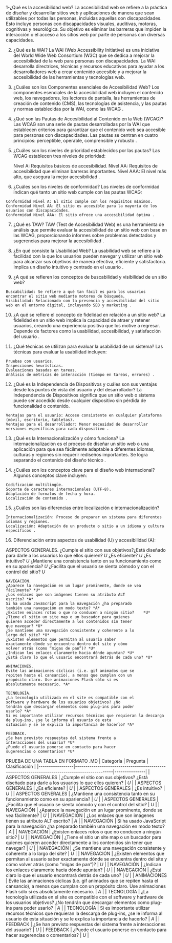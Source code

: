 1-¿Qué es la accesibilidad web?
   La accesibilidad web se refiere a la práctica de diseñar y desarrollar sitios web y aplicaciones de manera que sean utilizables por todas las personas, incluidas aquellas con discapacidades. Esto incluye personas con discapacidades visuales, auditivas, motoras, cognitivas y neurológica. Su objetivo es  eliminar las barreras que impiden la interacción o el acceso a los sitios web por parte de personas con diversas capacidades.

2. ¿Qué es la WAI?
    La WAI (Web Accessibility Initiative) es una iniciativa del World Wide Web Consortium (W3C) que se dedica a mejorar la accesibilidad de la web para personas con discapacidades. La WAI desarrolla directrices, técnicas y recursos educativos para ayudar a los desarrolladores web a crear contenido accesible y a mejorar la accesibilidad de las herramientas y tecnologías web.

3.  ¿Cuáles son los Componentes esenciales de Accesibilidad Web?
    Los componentes esenciales de la accesibilidad web incluyen el contenido web, los navegadores, los lectores de pantalla, las herramientas de creación de contenido (CMS), las tecnologías de asistencia, y las pautas y normas establecidas por la WAI, como las WCAG .

4.  ¿Qué son las Pautas de Accesibilidad al Contenido en la Web (WCAG)? 
    Las WCAG son una serie de pautas desarrolladas por la WAI que establecen criterios para garantizar que el contenido web sea accesible para personas con discapacidades. Las pautas se centran en cuatro principios: perceptible, operable, comprensible y robusto .

5.  ¿Cuáles son los niveles de prioridad establecidos por las pautas? Las WCAG establecen tres niveles de prioridad:

    Nivel A: Requisitos básicos de accesibilidad.
    Nivel AA: Requisitos de accesibilidad que eliminan barreras importantes.
    Nivel AAA: El nivel más alto, que asegura la mejor accesibilidad .
6.    ¿Cuáles son los niveles de conformidad? 
    Los niveles de conformidad indican qué tanto un sitio web cumple con las pautas WCAG:

    Conformidad Nivel A: El sitio cumple con los requisitos mínimos.
    Conformidad Nivel AA: El sitio es accesible para la mayoría de los usuarios con discapacidades.
    Conformidad Nivel AAA: El sitio ofrece una accesibilidad óptima .
7.  ¿Qué es TAW? 
    TAW (Test de Accesibilidad Web) es una herramienta de análisis que permite evaluar la accesibilidad de un sitio web con base en las WCAG, proporcionando informes  sobre problemas detectados y sugerencias para mejorar la accesibilidad .

8.    ¿En qué consiste la Usabilidad Web?
    La usabilidad web se refiere a la facilidad con la que los usuarios pueden navegar y utilizar un sitio web para alcanzar sus objetivos de manera efectiva, eficiente y satisfactoria. Implica un diseño intuitivo y centrado en el usuario .

9.    ¿A qué se refieren los conceptos de buscabilidad y visibilidad de un sitio web?

    Buscabilidad: Se refiere a qué tan fácil es para los usuarios encontrar el sitio web mediante motores de búsqueda.
    Visibilidad: Relacionado con la presencia y accesibilidad del sitio web en el entorno digital, incluyendo SEO y marketing .
10.    ¿A qué se refiere el concepto de fidelidad en relación a un sitio web? 
    La fidelidad en un sitio web implica la capacidad de atraer y retener usuarios, creando una
       experiencia positiva que los motive a regresar. Depende de factores como la usabilidad, accesibilidad, y satisfacción del usuario .

11.    ¿Qué técnicas se utilizan para evaluar la usabilidad de un sistema? Las técnicas para evaluar la usabilidad incluyen:

    Pruebas con usuarios.
    Inspecciones heurísticas.
    Evaluaciones basadas en tareas.
    Análisis de métricas de interacción (tiempo en tareas, errores) .
12.    ¿Qué es la Independencia de Dispositivos y cuáles son sus ventajas desde los puntos de vista del usuario y del desarrollador? 
    La Independencia de Dispositivos significa que un sitio web o sistema puede ser accedido desde cualquier dispositivo sin pérdida de funcionalidad o contenido.

    Ventajas para el usuario: Acceso consistente en cualquier plataforma (móvil, escritorio, tabletas).
    Ventajas para el desarrollador: Menor necesidad de desarrollar versiones específicas para cada dispositivo .
13.    ¿Qué es la Internacionalización y cómo funciona? 
    La internacionalización es el proceso de diseñar un sitio web o una aplicación para que sea fácilmente adaptable a diferentes idiomas, culturas y regiones sin requerir rediseños importantes. Se logra separando el contenido del diseño técnico .

14.    ¿Cuáles son los conceptos clave para el diseño web internacional? 
        Algunos conceptos clave incluyen:

    Codificación multilingüe.
    Soporte de caracteres internacionales (UTF-8).
    Adaptación de formatos de fecha y hora.
    Localización de contenido .
15.    ¿Cuáles son las diferencias entre localización e internacionalización?

    Internacionalización: Proceso de preparar un sistema para diferentes idiomas y regiones.
    Localización: Adaptación de un producto o sitio a un idioma y cultura específicos .
16.    Diferenciación entre aspectos de usabilidad (U) y accesibilidad (A):

   ASPECTOS GENERALES.
    ¿Cumple el sitio con sus objetivos?¿Está diseñado para
    darle a los usuarios lo que ellos quieren? *U*
    ¿Es eficiente? *U*
    ¿Es intuitivo? *U*
    ¿Mantiene una consistencia tanto en su funcionamiento
    como en su apariencia? *U*
    ¿Facilita que el usuario se sienta cómodo y con el control
    del sitio? *U*

    NAVEGACIÓN.
    ¿Aparece la navegación en un lugar prominente, donde se vea fácilmente? *U*
    ¿Los enlaces que son imágenes tienen su atributo ALT
    escrito? *A*
    Si ha usado JavaScript para la navegación ¿ha preparado
    también una navegación en modo texto? *A*
    ¿Existen enlaces rotos o que no conducen a ningún sitio?    *U*
    ¿Tiene el sitio un site map o un buscador para quienes
    quieren acceder directamente a los contenidos sin tener
    que navegar? *U*
    ¿Se mantiene una navegación consistente y coherente a lo
    largo del site? *U*
    ¿Existen elementos que permitan al usuario saber
    exactamente dónde se encuentra dentro del site y cómo
    volver atrás (como “migas de pan”)? *U*
    ¿Indican los enlaces claramente hacia dónde apuntan? *U*
    ¿Está claro lo que el usuario encontrará detrás de cada uno? *U*

    ANIMACIONES.
    Evite las animaciones cíclicas (i.e. gif animados que se
    repiten hasta el cansancio), a menos que cumplan con un
    propósito claro. Use animaciones Flash sólo si es
    absolutamente necesario. *A*

    TECNOLOGÍA.
    ¿La tecnología utilizada en el site es compatible con el
    software y hardware de los usuarios objetivos? ¿No
    tendrán que descargar elementos como plug-ins para poder
    usarlo? *A*
    Si es importante utilizar recursos técnicos que requieran la descarga de plug-ins, ¿se le informa al usuario de esta
    situación y se le explica la importancia de hacerlo? *A*

    FEEDBACK.
    ¿Se han previsto respuestas del sistema frente a
    interacciones del usuario? *U*
    ¿Puede el usuario ponerse en contacto para hacer
    sugerencias o comentarios? *U*

PRUEBA DE UNA TABLA EN FORMATO .MD
    | Categoría       | Pregunta                                                                                       | Clasificación |
|-----------------|------------------------------------------------------------------------------------------------|---------------|
| ASPECTOS GENERALES | ¿Cumple el sitio con sus objetivos? ¿Está diseñado para darle a los usuarios lo que ellos quieren? | *U*           |
| ASPECTOS GENERALES | ¿Es eficiente?                                                                              | *U*           |
| ASPECTOS GENERALES | ¿Es intuitivo?                                                                              | *U*           |
| ASPECTOS GENERALES | ¿Mantiene una consistencia tanto en su funcionamiento como en su apariencia?                | *U*           |
| ASPECTOS GENERALES | ¿Facilita que el usuario se sienta cómodo y con el control del sitio?                       | *U*           |
| NAVEGACIÓN        | ¿Aparece la navegación en un lugar prominente, donde se vea fácilmente?                      | *U*           |
| NAVEGACIÓN        | ¿Los enlaces que son imágenes tienen su atributo ALT escrito?                                | *A*           |
| NAVEGACIÓN        | Si ha usado JavaScript para la navegación ¿ha preparado también una navegación en modo texto? | *A*           |
| NAVEGACIÓN        | ¿Existen enlaces rotos o que no conducen a ningún sitio?                                     | *U*           |
| NAVEGACIÓN        | ¿Tiene el sitio un site map o un buscador para quienes quieren acceder directamente a los contenidos sin tener que navegar? | *U* |
| NAVEGACIÓN        | ¿Se mantiene una navegación consistente y coherente a lo largo del site?                     | *U*           |
| NAVEGACIÓN        | ¿Existen elementos que permitan al usuario saber exactamente dónde se encuentra dentro del site y cómo volver atrás (como “migas de pan”)? | *U* |
| NAVEGACIÓN        | ¿Indican los enlaces claramente hacia dónde apuntan?                                         | *U*           |
| NAVEGACIÓN        | ¿Está claro lo que el usuario encontrará detrás de cada uno?                                 | *U*           |
| ANIMACIONES       | Evite las animaciones cíclicas (i.e. gif animados que se repiten hasta el cansancio), a menos que cumplan con un propósito claro. Use animaciones Flash sólo si es absolutamente necesario. | *A* |
| TECNOLOGÍA        | ¿La tecnología utilizada en el site es compatible con el software y hardware de los usuarios objetivos? ¿No tendrán que descargar elementos como plug-ins para poder usarlo? | *A* |
| TECNOLOGÍA        | Si es importante utilizar recursos técnicos que requieran la descarga de plug-ins, ¿se le informa al usuario de esta situación y se le explica la importancia de hacerlo? | *A* |
| FEEDBACK          | ¿Se han previsto respuestas del sistema frente a interacciones del usuario?                  | *U*           |
| FEEDBACK          | ¿Puede el usuario ponerse en contacto para hacer sugerencias o comentarios?                  | *U*           |